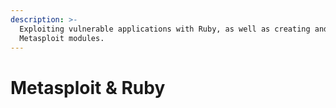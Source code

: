 ```yaml
---
description: >-
  Exploiting vulnerable applications with Ruby, as well as creating and editing
  Metasploit modules.
---
```


# Metasploit & Ruby

